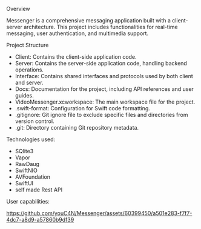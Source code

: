 Overview

Messenger is a comprehensive messaging application built with a client-server architecture. This project includes functionalities for real-time messaging, user authentication, and multimedia support.

Project Structure

- Client: Contains the client-side application code.
- Server: Contains the server-side application code, handling backend operations.
- Interface: Contains shared interfaces and protocols used by both client and server.
- Docs: Documentation for the project, including API references and user guides.
- VideoMessenger.xcworkspace: The main workspace file for the project.
- .swift-format: Configuration for Swift code formatting.
- .gitignore: Git ignore file to exclude specific files and directories from version control.
- .git: Directory containing Git repository metadata.


Technologies used: 
- SQlite3
- Vapor
- RawDaug
- SwiftNIO
- AVFoundation
- SwiftUI
- self made Rest API


User capabilities:

https://github.com/youC4N/Messenger/assets/60399450/a501e283-f7f7-4dc7-a8d9-a57860b9df39

